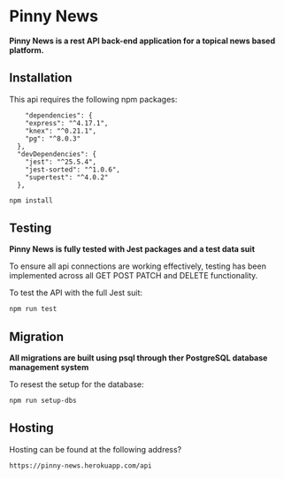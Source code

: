 # Pinny News

**Pinny News is a rest API back-end application for a topical news based platform.**

## Installation 

This api requires the following npm packages: 

```   
    "dependencies": {
    "express": "^4.17.1",
    "knex": "^0.21.1",
    "pg": "^8.0.3"
  },
  "devDependencies": {
    "jest": "^25.5.4",
    "jest-sorted": "^1.0.6",
    "supertest": "^4.0.2"
  }, 
  ```

  ```bash to install
  npm install
  ```

## Testing

**Pinny News is fully tested with Jest packages and a test data suit**

To ensure all api connections are working effectively, testing has been implemented across all GET POST PATCH and DELETE functionality. 

To test the API with the full Jest suit:

  ```bash 
  npm run test
  ```


## Migration

**All migrations are built using psql through ther PostgreSQL database management system**

To resest the setup for the database:

  ```bash 
  npm run setup-dbs
  ```

## Hosting

Hosting can be found at the following address?

  ``` 
  https://pinny-news.herokuapp.com/api
  ```

